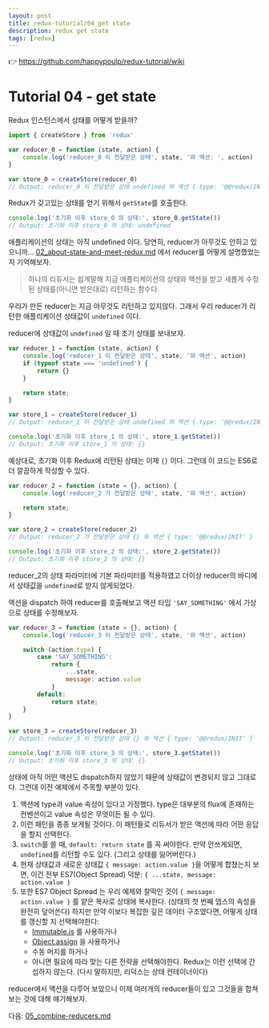 ```yaml
---
layout: post
title: redux-tutorial/04_get state
description: redux get state
tags: [redux]
---
```

👉 https://github.com/happypoulp/redux-tutorial/wiki
<!-- Tutorial 04 - get-state.js -->
# Tutorial 04 - get state

<!-- How do we retrieve the state from our Redux instance?

import { createStore } from 'redux'

var reducer_0 = function (state, action) {
    console.log('reducer_0 was called with state', state, 'and action', action)
}

var store_0 = createStore(reducer_0)
// Output: reducer_0 was called with state undefined and action { type: '@@redux/INIT' } -->

Redux 인스턴스에서 상태를 어떻게 받을까?
```js
import { createStore } from 'redux'

var reducer_0 = function (state, action) {
    console.log('reducer_0 이 전달받은 상태', state, '와 액션: ', action)
}

var store_0 = createStore(reducer_0)
// Output: reducer_0 이 전달받은 상태 undefined 와 액션 { type: '@@redux/INIT' }
```

<!-- To get the state that Redux is holding for us, you call getState

console.log('store_0 state after initialization:', store_0.getState())
// Output: store_0 state after initialization: undefined -->

Redux가 갖고있는 상태를 얻기 위해서 `getState`를 호출한다.
```js
console.log('초기화 이후 store_0 의 상태:', store_0.getState())
// Output: 초기화 이후 store_0 의 상태: undefined
```

<!-- So the state of our application is still undefined after the initialization? Well of course it is, our reducer is not doing anything... Remember how we described the expected behavior of a reducer in "about-state-and-meet-redux"?
    "A reducer is just a function that receives the current state of your application, the action,
    and returns a new state modified (or reduced as they call it)"
Our reducer is not returning anything right now so the state of our application is what
reducer() returns, hence "undefined". -->

애플리케이션의 상태는 아직 undefined 이다. 당연히, reducer가 아무것도 안하고 있으니까...
[02_about-state-and-meet-redux.md](./02_about-state-and-meet-redux.md) 에서 reducer를 어떻게 설명했었는지 기억해보자.
> 하나의 리듀서는 쉽게말해 지금 애플리케이션의 상태와 액션을 받고 새롭게 수정된 상태를(아니면 받은대로) 리턴하는 함수다.

우리가 만든 reducer는 지금 아무것도 리턴하고 있지않다. 그래서 우리 reducer가 리턴한 애플리케이션 상태값이 `undefined` 이다.

<!-- Let's try to send an initial state of our application if the state given to reducer is undefined:

var reducer_1 = function (state, action) {
    console.log('reducer_1 was called with state', state, 'and action', action)
    if (typeof state === 'undefined') {
        return {}
    }

    return state;
}

var store_1 = createStore(reducer_1)
// Output: reducer_1 was called with state undefined and action { type: '@@redux/INIT' }

console.log('store_1 state after initialization:', store_1.getState())
// Output: store_1 state after initialization: {} -->

reducer에 상태값이 `undefined` 일 때 초기 상태를 보내보자.
```js
var reducer_1 = function (state, action) {
    console.log('reducer_1 이 전달받은 상태', state, '와 액션', action)
    if (typeof state === 'undefined') {
        return {}
    }

    return state;
}

var store_1 = createStore(reducer_1)
// Output: reducer_1 이 전달받은 상태 undefined 와 액션 { type: '@@redux/INIT' }

console.log('초기화 이후 store_1 의 상태:', store_1.getState())
// Output: 초기화 이후 store_1 의 상태: {}
```
<!-- As expected, the state returned by Redux after initialization is now {}

There is however a much cleaner way to implement this pattern thanks to ES6:

var reducer_2 = function (state = {}, action) {
    console.log('reducer_2 was called with state', state, 'and action', action)

    return state;
}

var store_2 = createStore(reducer_2)
// Output: reducer_2 was called with state {} and action { type: '@@redux/INIT' }

console.log('store_2 state after initialization:', store_2.getState())
// Output: store_2 state after initialization: {} -->

예상대로, 초기화 이후 Redux에 리턴된 상태는 이제 `{}` 이다.
그런데 이 코드는 ES6로 더 깔끔하게 작성할 수 있다.

```js
var reducer_2 = function (state = {}, action) {
    console.log('reducer_2 가 전달받은 상태', state, '와 액션', action)

    return state;
}

var store_2 = createStore(reducer_2)
// Output: reducer_2 가 전달받은 상태 {} 와 액션 { type: '@@redux/INIT' }

console.log('초기화 이후 store_2 의 상태:', store_2.getState())
// Output: 초기화 이후 store_2 의 상태: {}
```

<!-- You've probably noticed that since we've used the default parameter on state parameter of reducer_2, we no longer get undefined as state's value in our reducer's body. -->

reducer_2의 상태 파라미터에 기본 파라미터를 적용하였고 더이상 reducer의 바디에서 상태값을 `undefined`로 받지 않게되었다.

<!-- Let's now recall that a reducer is only called in response to an action dispatched and let's fake a state modification in response to an action type 'SAY_SOMETHING'

var reducer_3 = function (state = {}, action) {
    console.log('reducer_3 was called with state', state, 'and action', action)

    switch (action.type) {
        case 'SAY_SOMETHING':
            return {
                ...state,
                message: action.value
            }
        default:
            return state;
    }
}

var store_3 = createStore(reducer_3)
// Output: reducer_3 was called with state {} and action { type: '@@redux/INIT' }

console.log('store_3 state after initialization:', store_3.getState())
// Output: store_3 state after initialization: {} -->

액션을 dispatch 하여 reducer를 호출해보고 액션 타입 `'SAY_SOMETHING'` 에서 가상으로 상태를 수정해보자.

```js
var reducer_3 = function (state = {}, action) {
    console.log('reducer_3 이 전달받은 상태', state, '와 액션', action)

    switch (action.type) {
        case 'SAY_SOMETHING':
            return {
                ...state,
                message: action.value
            }
        default:
            return state;
    }
}

var store_3 = createStore(reducer_3)
// Output: reducer_3 이 전달받은 상태 {} 와 액션 { type: '@@redux/INIT' }

console.log('초기화 이후 store_3 의 상태:', store_3.getState())
// Output: 초기화 이후 store_3 의 상태: {}
```

<!-- Nothing new in our state so far since we did not dispatch any action yet. But there are few important things to pay attention to in the last example:
    0) I assumed that our action contains a type and a value property. The type property is mostly a convention in flux actions and the value property could have been anything else.
    1) You'll often see the pattern involving a switch to respond appropriately to an action received in your reducers
    2) When using a switch, NEVER forget to have a "default: return state" because if you don't, you'll end up having your reducer return undefined (and lose your state).
    3) Notice how we returned a new state made by merging current state with { message: action.value }, all that thanks to this awesome ES7 notation (Object Spread): { ...state, message: action.value }
    4) Note also that this ES7 Object Spread notation suits our example because it's doing a shallow copy of { message: action.value } over our state (meaning that first level properties of state are completely overwritten - as opposed to gracefully merged - by first level property of
       { message: action.value }). But if we had a more complex / nested data structure, you might choose
       to handle your state's updates very differently:
       - using Immutable.js (https://facebook.github.io/immutable-js/)
       - using Object.assign (https://developer.mozilla.org/en-US/docs/Web/JavaScript/Reference/Global_Objects/Object/assign)
       - using manual merge
       - or whatever other strategy that suits your needs and the structure of your state since
         Redux is absolutely NOT opinionated on this (remember, Redux is a state container). -->

상태에 아직 어떤 액션도 dispatch하지 않았기 때문에 상태값이 변경되지 않고 그대로다. 그런데 이전 예제에서 주목할 부분이 있다.
1. 액션에 type과 value 속성이 있다고 가정했다. type은 대부분의 flux에 존재하는 컨벤션이고 value 속성은 무엇이든 될 수 있다.
1. 이런 패턴을 종종 보게될 것이다. 이 패턴들로 리듀서가 받은 액션에 따라 어떤 응답을 할지 선택한다.
1. `switch`를 쓸 때, `default: return state` 를 꼭 써야한다. 만약 안쓰게되면, `undefined`를 리턴할 수도 있다. (그리고 상태를 잃어버린다.)
1. 현재 상태값과 새로운 상태값 `{ message: action.value }`을 어떻게 합쳤는지 보면, 이건 전부 ES7(Object Spread) 덕분: `{ ...state, message: action.value }`
1. 또한 ES7 Object Spread 는 우리 예제와 찰떡인 것이 `{ message: action.value }` 를 얕은 복사로 상태에 복사한다. (상태의 첫 번째 뎁스의 속성을 완전히 덮어쓴다) 하지만 만약 이보다 복잡한 깊은 데이터 구조였다면, 어떻게 상태를 갱신할 지 선택해야한다:
    - [Immutable.js](https://facebook.github.io/immutable-js/) 를 사용하거나
    - [Object.assign](https://developer.mozilla.org/en-US/docs/Web/JavaScript/Reference/Global_Objects/Object/assign) 을 사용하거나
    - 수동 머지를 하거나
    - 아니면 필요에 따라 맞는 다른 전략을 선택해야한다. Redux는 이런 선택에 간섭하지 않는다. (다시 말하지만, 리덕스는 상태 컨테이너이다)

<!-- Now that we're starting to handle actions in our reducer let's talk about having multiple reducers and combining them. -->

reducer에서 액션을 다루어 보았으니 이제 여러개의 reducer들이 있고 그것들을 합쳐보는 것에 대해 얘기해보자.

<!-- Go to next tutorial: 05_combine-reducers.js -->
다음: [05_combine-reducers.md](/2020/03/15/redux-tutorial-05-combine-reducers/)

